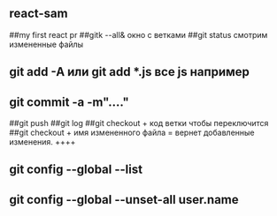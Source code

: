 ## react-sam
##my first react pr
##gitk --all& окно с ветками
##git status смотрим измененные файлы
## git add -A   или git add *.js все js например
## git commit -a -m"...."
##git push
##git log
##git checkout + код ветки чтобы переключится
##git checkout + имя измененного файла = вернет добавленные изменения.
++++
## git config --global --list
## git config --global --unset-all user.name